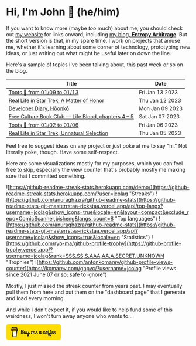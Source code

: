 # Hi, I'm John 👋 (he/him)

If you want to know more (maybe *too* much) about me, you should check out [my website](https://john.colagioia.net/) for links onward, including [my blog, **Entropy Arbitrage**](https://john.colagioia.net/blog).  But the short version is that, in my spare time, I work on projects that amuse me, whether it's learning about some corner of technology, prototyping new ideas, or just writing out what might be useful later on down the line.

Here's a sample of topics I've been talking about, this past week or so on the blog.

|Title|Date|
|-----|-------|
|[Toots 🐘 from 01/09 to 01/13](https://john.colagioia.net/blog/2023/01/13/week.html)|Fri Jan 13 2023|
|[Real Life in Star Trek, A Matter of Honor](https://john.colagioia.net/blog/2023/01/12/matter-honor.html)|Thu Jan 12 2023|
|[Developer Diary, Hōonkō](https://john.colagioia.net/blog/2023/01/09/hoonko.html)|Mon Jan 09 2023|
|[Free Culture Book Club — Life Blood, chapters 4 – 5](https://john.colagioia.net/blog/2023/01/07/life-blood-2.html)|Sat Jan 07 2023|
|[Toots 🐘 from 01/02 to 01/06](https://john.colagioia.net/blog/2023/01/06/week.html)|Fri Jan 06 2023|
|[Real Life in Star Trek, Unnatural Selection](https://john.colagioia.net/blog/2023/01/05/unnatural-selection.html)|Thu Jan 05 2023|

Feel free to suggest ideas on any project or just poke at me to say "hi." Not literally poke, though. Have some self-respect.

Here are some visualizations mostly for my purposes, which you can feel free to skip, especially the view counter that's probably mostly me making sure that I committed something.

![https://github-readme-streak-stats.herokuapp.com/demo/](https://github-readme-streak-stats.herokuapp.com/?user=jcolag "Streaks")
![https://github.com/anuraghazra/github-readme-stats](https://github-readme-stats-git-masterrstaa-rickstaa.vercel.app/api/top-langs?username=jcolag&show_icons=true&locale=en&layout=compact&exclude_repo=ComicScanner,bisheng&langs_count=8 "Top languages")
![https://github.com/anuraghazra/github-readme-stats](https://github-readme-stats-git-masterrstaa-rickstaa.vercel.app/api?username=jcolag&show_icons=true&locale=en "Statistics")
![https://github.com/ryo-ma/github-profile-trophy](https://github-profile-trophy.vercel.app/?username=jcolag&rank=SSS,SS,S,AAA,AA,A,SECRET,UNKNOWN "Trophies")
![https://github.com/antonkomarev/github-profile-views-counter](https://komarev.com/ghpvc/?username=jcolag "Profile views since 2021 June 07 or so; safe to ignore")

Mostly, I just missed the streak counter from years past.  I may eventually pull them from here and put them on the "dashboard page" that I generate and load every morning.

And while I don't expect it, if you would like to help fund some of this weirdness, I won't turn away anyone who wants to...

[<img src="images/default-yellow.png" alt="Buy Me a Coffee" width="150px"/>](https://www.buymeacoffee.com/jcolag)
